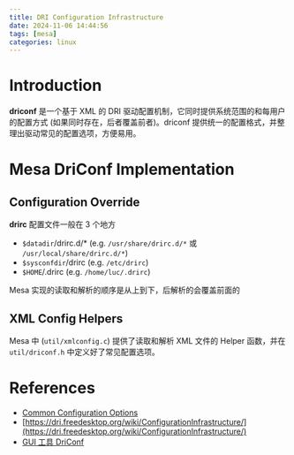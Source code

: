 ```yaml
---
title: DRI Configuration Infrastructure
date: 2024-11-06 14:44:56
tags: [mesa]
categories: linux
---
```


# Introduction

**driconf** 是一个基于 XML 的 DRI 驱动配置机制，它同时提供系统范围的和每用户的配置方式 (如果同时存在，后者覆盖前者)。driconf 提供统一的配置格式，并整理出驱动常见的配置选项，方便易用。

<!--more-->

# Mesa DriConf Implementation

## Configuration Override

**drirc** 配置文件一般在 3 个地方

- `$datadir`/drirc.d/* (e.g. `/usr/share/drirc.d/*` 或 `/usr/local/share/drirc.d/*`)
- `$sysconfdir`/drirc (e.g. `/etc/drirc`)
- `$HOME`/.drirc (e.g. `/home/luc/.drirc`)

Mesa 实现的读取和解析的顺序是从上到下，后解析的会覆盖前面的

## XML Config Helpers

Mesa 中 (`util/xmlconfig.c`) 提供了读取和解析 XML 文件的 Helper 函数，并在 `util/driconf.h` 中定义好了常见配置选项。

# References
- [Common Configuration Options](https://dri.freedesktop.org/wiki/ConfigurationOptions/)
- [https://dri.freedesktop.org/wiki/ConfigurationInfrastructure/](https://dri.freedesktop.org/wiki/ConfigurationInfrastructure/)
- [GUI 工具 DriConf](https://dri.freedesktop.org/wiki/DriConf/)
